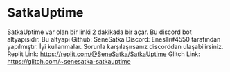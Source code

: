 # SatkaUptime
SatkaUptime var olan bir linki 2 dakikada bir açar.
Bu discord bot altyapısıdır.
Bu altyapı 
Github: SeneSatka 
Discord: EnesTr#4550 
tarafından yapılmıştır.
İyi kullanmalar.
Sorunla karşılaşırsanız discorddan ulaşabilirsiniz.
Replit Link: https://replit.com/@SeneSatka/SatkaUptime
Glitch Link: https://glitch.com/~senesatka-satkauptime
